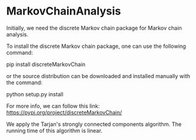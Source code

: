 # MarkovChainAnalysis

Initially, we need the discrete Markov chain package for Markov chain analysis.

To install the discrete Markov chain package, one can use the following command:

pip install discreteMarkovChain

or the source distribution can be downloaded and installed manually with the command:

python setup.py install

For more info, we can follow this link: https://pypi.org/project/discreteMarkovChain/

We apply the Tarjan's strongly connected components algorithm. The running time of this algorithm is linear.




